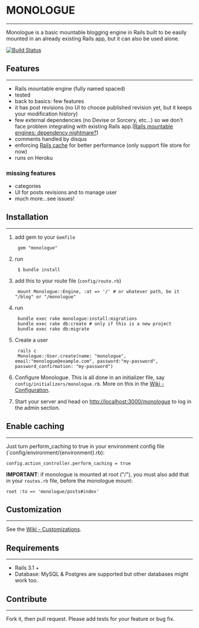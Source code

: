 # MONOLOGUE
---
Monologue is a basic mountable blogging engine in Rails built to be easily mounted in an already existing Rails app, but it can also be used alone.

[![Build Status](https://secure.travis-ci.org/jipiboily/monologue.png)](http://travis-ci.org/jipiboily/monologue)


## Features
---
- Rails mountable engine (fully named spaced)
- tested
- back to basics: few features
- it has post revisions (no UI to choose published revision yet, but it keeps your modification history)
- few external dependencies (no Devise or Sorcery, etc…) so we don't face problem integrating with existing Rails app.([Rails mountable engines: dependency nightmare?](http://jipiboily.com/2012/rails-mountable-engines-dependency-nightmare))
- comments handled by disqus
- enforcing [Rails cache](http://edgeguides.rubyonrails.org/caching_with_rails.html) for better performance (only support file store for now)
- runs on Heroku

### missing features
- categories
- UI for posts revisions and to manage user
- much more…see issues!


## Installation
---
1. add gem to your `Gemfile`

	    gem "monologue"    
2. run

		$ bundle install
3. add this to your route file (`config/route.rb`)
  
  		mount Monologue::Engine, :at => '/' # or whatever path, be it "/blog" or "/monologue"
  		
4. run

		bundle exec rake monologue:install:migrations
		bundle exec rake db:create # only if this is a new project
		bundle exec rake db:migrate
		
5. Create a user

	  	rails c
	  	Monologue::User.create(name: "monologue", email:"monologue@example.com", password:"my-password", password_confirmation: "my-password")
	  	
6. Configure Monologue. This is all done in an initializer file, say `config/initializers/monologue.rb`. More on this in the [Wiki - Configuration](https://github.com/jipiboily/monologue/wiki/Configuration).

7. Start your server and head on [http://localhost:3000/monologue](http://localhost:3000/monologue) to log in the admin section.

## Enable caching
---
Just turn perform_caching to true in your environment config file (`config/environment/{environment}.rb):
    
    config.action_controller.perform_caching = true
    
**IMPORTANT**: if monologue is mounted at root ("/"), you must also add that in your `routes.rb` file, before the monologue mount:

	root :to => 'monologue/posts#index'

## Customization
---

See the [Wiki - Customizations](https://github.com/jipiboily/monologue/wiki/Customizations).

## Requirements
---
- Rails 3.1 +
- Database: MySQL & Postgres are supported but other databases might work too.

## Contribute
---

Fork it, then pull request. Please add tests for your feature or bug fix.